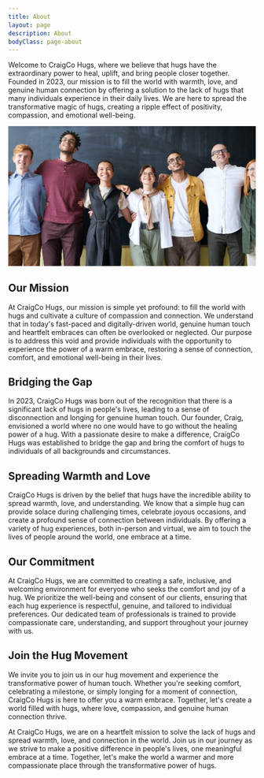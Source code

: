 ```yaml
---
title: About
layout: page
description: About
bodyClass: page-about
---
```


Welcome to CraigCo Hugs, where we believe that hugs have the extraordinary power to heal, uplift, and bring people closer together. Founded in 2023, our mission is to fill the world with warmth, love, and genuine human connection by offering a solution to the lack of hugs that many individuals experience in their daily lives. We are here to spread the transformative magic of hugs, creating a ripple effect of positivity, compassion, and emotional well-being.

![Accounting Services](/images/about.jpg)

## Our Mission
At CraigCo Hugs, our mission is simple yet profound: to fill the world with hugs and cultivate a culture of compassion and connection. We understand that in today's fast-paced and digitally-driven world, genuine human touch and heartfelt embraces can often be overlooked or neglected. Our purpose is to address this void and provide individuals with the opportunity to experience the power of a warm embrace, restoring a sense of connection, comfort, and emotional well-being in their lives.

## Bridging the Gap
In 2023, CraigCo Hugs was born out of the recognition that there is a significant lack of hugs in people's lives, leading to a sense of disconnection and longing for genuine human touch. Our founder, Craig, envisioned a world where no one would have to go without the healing power of a hug. With a passionate desire to make a difference, CraigCo Hugs was established to bridge the gap and bring the comfort of hugs to individuals of all backgrounds and circumstances.

## Spreading Warmth and Love
CraigCo Hugs is driven by the belief that hugs have the incredible ability to spread warmth, love, and understanding. We know that a simple hug can provide solace during challenging times, celebrate joyous occasions, and create a profound sense of connection between individuals. By offering a variety of hug experiences, both in-person and virtual, we aim to touch the lives of people around the world, one embrace at a time.

## Our Commitment
At CraigCo Hugs, we are committed to creating a safe, inclusive, and welcoming environment for everyone who seeks the comfort and joy of a hug. We prioritize the well-being and consent of our clients, ensuring that each hug experience is respectful, genuine, and tailored to individual preferences. Our dedicated team of professionals is trained to provide compassionate care, understanding, and support throughout your journey with us.

## Join the Hug Movement
We invite you to join us in our hug movement and experience the transformative power of human touch. Whether you're seeking comfort, celebrating a milestone, or simply longing for a moment of connection, CraigCo Hugs is here to offer you a warm embrace. Together, let's create a world filled with hugs, where love, compassion, and genuine human connection thrive.  

At CraigCo Hugs, we are on a heartfelt mission to solve the lack of hugs and spread warmth, love, and connection in the world. Join us in our journey as we strive to make a positive difference in people's lives, one meaningful embrace at a time. Together, let's make the world a warmer and more compassionate place through the transformative power of hugs.